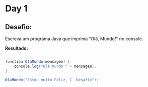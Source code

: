 # Day 1

## Desafio:
 Escreva um programa Java que imprima "Olá, Mundo!" no console.	

**Resultado:**

```java

function OlaMundo(mensagem) {
    console.log("Olá mundo " + mensagem);
}

OlaMundo("Estou muito Feliz, 1  Desafio");
